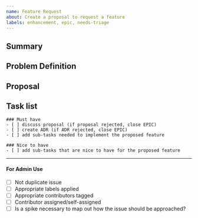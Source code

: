 ```yaml
---
name: Feature Request
about: Create a proposal to request a feature
labels: enhancement, epic, needs-triage
---
```


<!-- < < < < < < < < < < < < < < < < < < < < < < < < < < < < < < < < < ☺ 
v                            ✰  Thanks for opening an issue! ✰    
v    Before smashing the submit button please review the template.
v    Word of caution: poorly thought-out proposals may be rejected 
v                     without deliberation 
☺ > > > > > > > > > > > > > > > > > > > > > > > > > > > > > > > > >  -->

## Summary

<!-- Short, concise description of the proposed feature -->

## Problem Definition

<!-- Why do we need this feature? 
What problems may be addressed by introducing this feature?
What benefits does onomy stand to gain by including this feature?
Are there any disadvantages of including this feature? -->

## Proposal

<!-- Detailed description of requirements of implementation -->

## Task list

```[tasklist]
### Must have
- [ ] discuss proposal (if proposal rejected, close EPIC)
- [ ] create ADR (if ADR rejected, close EPIC)
- [ ] add sub-tasks needed to implement the proposed feature
```

```[tasklist]
### Nice to have
- [ ] add sub-tasks that are nice to have for the proposed feature
```
____

#### For Admin Use

- [ ] Not duplicate issue
- [ ] Appropriate labels applied
- [ ] Appropriate contributors tagged
- [ ] Contributor assigned/self-assigned
- [ ] Is a spike necessary to map out how the issue should be approached?
